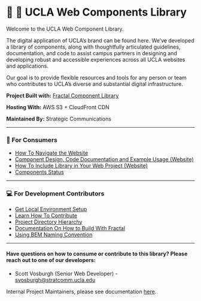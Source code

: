 # :school_satchel: :nut_and_bolt: UCLA Web Components Library

Welcome to the UCLA Web Component Library.

The digital application of UCLA’s brand can be found here. We’ve developed a library of components, along with thoughtfully articulated guidelines, documentation, and code to assist campus partners in designing and developing robust and accessible experiences across all UCLA websites and applications.

Our goal is to provide flexible resources and tools for any person or team who contributes to UCLA’s diverse and substantial digital infrastructure.

**Project Built with:** [Fractal Component Library](https://fractal.build/)

**Hosting With:** AWS S3 + CloudFront CDN

**Maintained By:** Strategic Communications

---

### :pencil: For Consumers
- [How To Navigate the Website](./docs/consumers/navigatingSite.md)
- [Component Design, Code Documentation and Example Usage (Website)](https://webcomponents.ucla.edu/)
- [How To Include Library in Your Web Project (Website)](https://webcomponents.ucla.edu/build/1.0.0-beta.7/docs/installation/download.html)
- [Components Status](./docs/consumers/componentStatus.md)

---

### :computer: For Development Contributors
- [Get Local Environment Setup](./docs/contributors/getSetup.md)
- [Learn How To Contribute](./docs/contributors/howToContribute.md)
- [Project Directory Hierarchy](./docs/contributors/projectHierarchy.md)
- [Documentation On How to Build With Fractal](https://fractal.build/guide/documentation/)
- [Using BEM Naming Convention](./docs/contributors/namingConvention.md)

---

#### Have questions on how to consume or contribute to this library? Please reach out to one of our developers:
- Scott Vosburgh (Senior Web Developer) - svosburgh@stratcomm.ucla.edu

Internal Project Maintainers, please see documentation [here](./docs/internal/tableofcontents.md).
